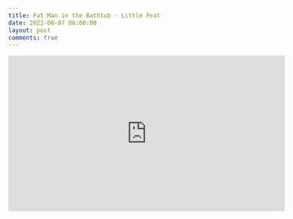 ```yaml
---
title: Fat Man in the Bathtub - Little Feat
date: 2022-06-07 06:00:00
layout: post
comments: true
---
```



<iframe width="560" height="315" src="https://www.youtube.com/embed/dAOCw72yzII" title="YouTube video player" frameborder="0" allow="accelerometer; autoplay; clipboard-write; encrypted-media; gyroscope; picture-in-picture" allowfullscreen></iframe>

